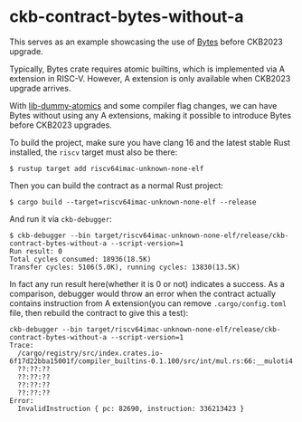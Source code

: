 # ckb-contract-bytes-without-a

This serves as an example showcasing the use of [Bytes](https://docs.rs/bytes/latest/bytes/) before CKB2023 upgrade.

Typically, Bytes crate requires atomic builtins, which is implemented via A extension in RISC-V. However, A extension is only available when CKB2023 upgrade arrives.

With [lib-dummy-atomics](https://github.com/xxuejie/lib-dummy-atomics) and some compiler flag changes, we can have Bytes without using any A extensions, making it possible to introduce Bytes before CKB2023 upgrades.

To build the project, make sure you have clang 16 and the latest stable Rust installed, the `riscv` target must also be there:

```
$ rustup target add riscv64imac-unknown-none-elf
```

Then you can build the contract as a normal Rust project:

```
$ cargo build --target=riscv64imac-unknown-none-elf --release
```

And run it via `ckb-debugger`:

```
$ ckb-debugger --bin target/riscv64imac-unknown-none-elf/release/ckb-contract-bytes-without-a --script-version=1
Run result: 0
Total cycles consumed: 18936(18.5K)
Transfer cycles: 5106(5.0K), running cycles: 13830(13.5K)
```

In fact any run result here(whether it is 0 or not) indicates a success. As a comparison, debugger would throw an error when the contract actually contains instruction from A extension(you can remove `.cargo/config.toml` file, then rebuild the contract to give this a test):

```
ckb-debugger --bin target/riscv64imac-unknown-none-elf/release/ckb-contract-bytes-without-a --script-version=1
Trace:
  /cargo/registry/src/index.crates.io-6f17d22bba15001f/compiler_builtins-0.1.100/src/int/mul.rs:66:__muloti4
  ??:??:??
  ??:??:??
  ??:??:??
  ??:??:??
Error:
  InvalidInstruction { pc: 82690, instruction: 336213423 }
```
